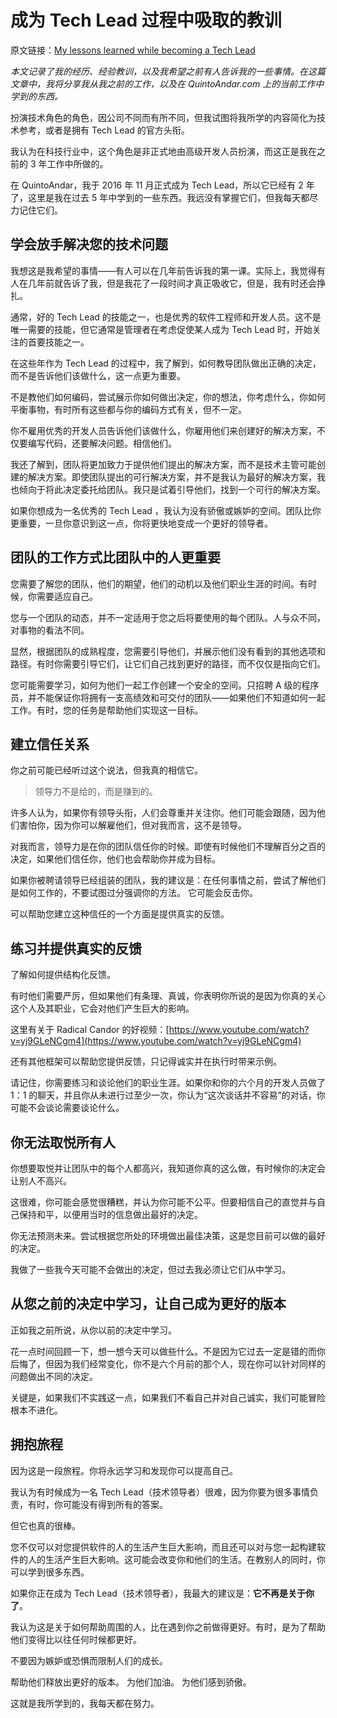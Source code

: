 # 成为 Tech Lead 过程中吸取的教训

原文链接：[My lessons learned while becoming a Tech Lead](https://medium.com/quintoandar-tech-blog/my-lessons-learned-while-becoming-a-tech-lead-cacb1fc4e69f)

*本文记录了我的经历、经验教训，以及我希望之前有人告诉我的一些事情。在这篇文章中，我将分享我从我之前的工作，以及在 QuintoAndar.com 上的当前工作中学到的东西。*

扮演技术角色的角色，因公司不同而有所不同，但我试图将我所学的内容简化为技术参考，或者是拥有 Tech Lead 的官方头衔。

我认为在科技行业中，这个角色是非正式地由高级开发人员扮演，而这正是我在之前的 3 年工作中所做的。

在 QuintoAndar，我于 2016 年 11 月正式成为 Tech Lead，所以它已经有 2 年了，这里是我在过去 5 年中学到的一些东西。我远没有掌握它们，但我每天都尽力记住它们。

## 学会放手解决您的技术问题

我想这是我希望的事情——有人可以在几年前告诉我的第一课。实际上，我觉得有人在几年前就告诉了我，但是我花了一段时间才真正吸收它，但是，我有时还会挣扎。

通常，好的 Tech Lead 的技能之一，也是优秀的软件工程师和开发人员。这不是唯一需要的技能，但它通常是管理者在考虑促使某人成为 Tech Lead 时，开始关注的首要技能之一。

在这些年作为 Tech Lead 的过程中，我了解到，如何教导团队做出正确的决定，而不是告诉他们该做什么，这一点更为重要。

不是教他们如何编码，尝试展示你如何做出决定，你的想法，你考虑什么，你如何平衡事物，有时所有这些都与你的编码方式有关，但不一定。

你不雇用优秀的开发人员告诉他们该做什么，你雇用他们来创建好的解决方案，不仅要编写代码，还要解决问题。相信他们。

我还了解到，团队将更加致力于提供他们提出的解决方案，而不是技术主管可能创建的解决方案。即使团队提出的可行解决方案，并不是我认为最好的解决方案，我也倾向于将此决定委托给团队。我只是试着引导他们，找到一个可行的解决方案。

如果你想成为一名优秀的 Tech Lead ，我认为没有骄傲或嫉妒的空间。团队比你更重要，一旦你意识到这一点，你将更快地变成一个更好的领导者。


## 团队的工作方式比团队中的人更重要

您需要了解您的团队，他们的期望，他们的动机以及他们职业生涯的时间。有时候，你需要适应自己。

您与一个团队的动态，并不一定适用于您之后将要使用的每个团队。人与众不同，对事物的看法不同。

显然，根据团队的成熟程度，您需要引导他们，并展示他们没有看到的其他选项和路径。有时你需要引导它们，让它们自己找到更好的路径，而不仅仅是指向它们。

您可能需要学习，如何为他们一起工作创建一个安全的空间。只招聘 A 级的程序员，并不能保证你将拥有一支高绩效和可交付的团队——如果他们不知道如何一起工作。有时，您的任务是帮助他们实现这一目标。

## 建立信任关系

你之前可能已经听过这个说法，但我真的相信它。

> 领导力不是给的，而是赚到的。

许多人认为，如果你有领导头衔，人们会尊重并关注你。他们可能会跟随，因为他们害怕你，因为你可以解雇他们，但对我而言，这不是领导。

对我而言，领导力是在你的团队信任你的时候。即使有时候他们不理解百分之百的决定，如果他们信任你，他们也会帮助你并成为目标。

如果你被聘请领导已经组装的团队，我的建议是：在任何事情之前，尝试了解他们是如何工作的，不要试图过分强调你的方法。 它可能会反击你。

可以帮助您建立这种信任的一个方面是提供真实的反馈。

## 练习并提供真实的反馈

了解如何提供结构化反馈。

有时他们需要严厉，但如果他们有条理、真诚，你表明你所说的是因为你真的关心这个人及其职业，它会对他们产生巨大的影响。

这里有关于 Radical Candor 的好视频：[https://www.youtube.com/watch?v=yj9GLeNCgm4](https://www.youtube.com/watch?v=yj9GLeNCgm4)

还有其他框架可以帮助您提供反馈，只记得诚实并在执行时带来示例。

请记住，你需要练习和谈论他们的职业生涯。如果你和你的六个月的开发人员做了 1：1 的聊天，并且你从未进行过至少一次，你认为“这次谈话并不容易”的对话，你可能不会谈论需要谈论什么。

## 你无法取悦所有人

你想要取悦并让团队中的每个人都高兴，我知道你真的这么做，有时候你的决定会让别人不高兴。

这很难，你可能会感觉很糟糕，并认为你可能不公平。但要相信自己的直觉并与自己保持和平，以便用当时的信息做出最好的决定。

你无法预测未来。尝试根据您所处的环境做出最佳决策，这是您目前可以做的最好的决定。

我做了一些我今天可能不会做出的决定，但过去我必须让它们从中学习。

## 从您之前的决定中学习，让自己成为更好的版本

正如我之前所说，从你以前的决定中学习。

花一点时间回顾一下，想一想今天可以做些什么。不是因为它过去一定是错的而你后悔了，但因为我们经常变化，你不是六个月前的那个人，现在你可以针对同样的问题做出不同的决定。

关键是，如果我们不实践这一点，如果我们不看自己并对自己诚实，我们可能冒险根本不进化。

## 拥抱旅程

因为这是一段旅程。你将永远学习和发现你可以提高自己。

我认为有时候成为一名 Tech Lead（技术领导者）很难，因为你要为很多事情负责，有时，你可能没有得到所有的答案。

但它也真的很棒。

您不仅可以对您提供软件的人的生活产生巨大影响，而且还可以对与您一起构建软件的人的生活产生巨大影响。这可能会改变你和他们的生活。在教别人的同时，你可以学到很多东西。

如果你正在成为 Tech Lead（技术领导者），我最大的建议是：**它不再是关于你了**。

我认为这是关于如何帮助周围的人，比在遇到你之前做得更好。有时，是为了帮助他们变得比以往任何时候都更好。

不要因为嫉妒或恐惧而限制人们的成长。

帮助他们释放出更好的版本。 为他们加油。 为他们感到骄傲。

这就是我所学到的，我每天都在努力。
